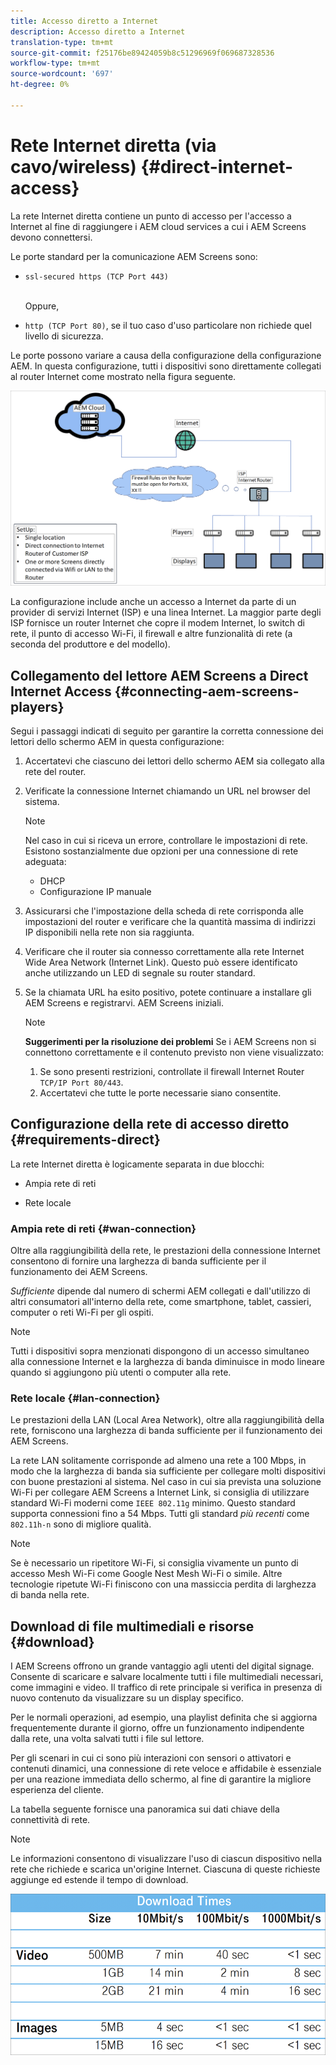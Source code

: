 ```yaml
---
title: Accesso diretto a Internet
description: Accesso diretto a Internet
translation-type: tm+mt
source-git-commit: f25176be89424059b8c51296969f069687328536
workflow-type: tm+mt
source-wordcount: '697'
ht-degree: 0%

---
```



# Rete Internet diretta (via cavo/wireless) {#direct-internet-access}

La rete Internet diretta contiene un punto di accesso per l&#39;accesso a Internet al fine di raggiungere i AEM cloud services a cui i AEM Screens devono connettersi.

Le porte standard per la comunicazione AEM Screens sono:
* `ssl-secured https (TCP Port 443)`

   <br>Oppure,</br>

* `http (TCP Port 80)`, se il tuo caso d&#39;uso particolare non richiede quel livello di sicurezza.

Le porte possono variare a causa della configurazione della configurazione AEM. In questa configurazione, tutti i dispositivi sono direttamente collegati al router Internet come mostrato nella figura seguente.

![](/help/assets/direct-access-2.png)

La configurazione include anche un accesso a Internet da parte di un provider di servizi Internet (ISP) e una linea Internet. La maggior parte degli ISP fornisce un router Internet che copre il modem Internet, lo switch di rete, il punto di accesso Wi-Fi, il firewall e altre funzionalità di rete (a seconda del produttore e del modello).

## Collegamento del lettore AEM Screens a Direct Internet Access {#connecting-aem-screens-players}

Segui i passaggi indicati di seguito per garantire la corretta connessione dei lettori dello schermo AEM in questa configurazione:

1. Accertatevi che ciascuno dei lettori dello schermo AEM sia collegato alla rete del router.
1. Verificate la connessione Internet chiamando un URL nel browser del sistema.

   >[!NOTE]
   >Nel caso in cui si riceva un errore, controllare le impostazioni di rete. Esistono sostanzialmente due opzioni per una connessione di rete adeguata:
   >* DHCP
   >* Configurazione IP manuale


1. Assicurarsi che l&#39;impostazione della scheda di rete corrisponda alle impostazioni del router e verificare che la quantità massima di indirizzi IP disponibili nella rete non sia raggiunta.

1. Verificare che il router sia connesso correttamente alla rete Internet Wide Area Network (Internet Link). Questo può essere identificato anche utilizzando un LED di segnale su router standard.
1. Se la chiamata URL ha esito positivo, potete continuare a installare gli AEM Screens e registrarvi. AEM Screens iniziali.

   >[!NOTE]
   >**Suggerimenti per la risoluzione dei problemi**
   >Se i AEM Screens non si connettono correttamente e il contenuto previsto non viene visualizzato:
   >
   >1. Se sono presenti restrizioni, controllate il firewall Internet Router `TCP/IP Port 80/443`.
   >1. Accertatevi che tutte le porte necessarie siano consentite.


## Configurazione della rete di accesso diretto {#requirements-direct}

La rete Internet diretta è logicamente separata in due blocchi:

* Ampia rete di reti

* Rete locale

### Ampia rete di reti {#wan-connection}

Oltre alla raggiungibilità della rete, le prestazioni della connessione Internet consentono di fornire una larghezza di banda sufficiente per il funzionamento dei AEM Screens.

*Sufficiente* dipende dal numero di schermi AEM collegati e dall&#39;utilizzo di altri consumatori all&#39;interno della rete, come smartphone, tablet, cassieri, computer o reti Wi-Fi per gli ospiti.

>[!NOTE]
>
>Tutti i dispositivi sopra menzionati dispongono di un accesso simultaneo alla connessione Internet e la larghezza di banda diminuisce in modo lineare quando si aggiungono più utenti o computer alla rete.

### Rete locale {#lan-connection}

Le prestazioni della LAN (Local Area Network), oltre alla raggiungibilità della rete, forniscono una larghezza di banda sufficiente per il funzionamento dei AEM Screens.

La rete LAN solitamente corrisponde ad almeno una rete a 100 Mbps, in modo che la larghezza di banda sia sufficiente per collegare molti dispositivi con buone prestazioni al sistema.
Nel caso in cui sia prevista una soluzione Wi-Fi per collegare AEM Screens a Internet Link, si consiglia di utilizzare standard Wi-Fi moderni come `IEEE 802.11g` minimo. Questo standard supporta connessioni fino a 54 Mbps. Tutti gli standard *più recenti* come `802.11h-n` sono di migliore qualità.

>[!NOTE]
>
>Se è necessario un ripetitore Wi-Fi, si consiglia vivamente un punto di accesso Mesh Wi-Fi come Google Nest Mesh Wi-Fi o simile. Altre tecnologie ripetute Wi-Fi finiscono con una massiccia perdita di larghezza di banda nella rete.

## Download di file multimediali e risorse {#download}

I AEM Screens offrono un grande vantaggio agli utenti del digital signage. Consente di scaricare e salvare localmente tutti i file multimediali necessari, come immagini e video. Il traffico di rete principale si verifica in presenza di nuovo contenuto da visualizzare su un display specifico.

Per le normali operazioni, ad esempio, una playlist definita che si aggiorna frequentemente durante il giorno, offre un funzionamento indipendente dalla rete, una volta salvati tutti i file sul lettore.

Per gli scenari in cui ci sono più interazioni con sensori o attivatori e contenuti dinamici, una connessione di rete veloce e affidabile è essenziale per una reazione immediata dello schermo, al fine di garantire la migliore esperienza del cliente.

La tabella seguente fornisce una panoramica sui dati chiave della connettività di rete.

>[!NOTE]
>
>Le informazioni consentono di visualizzare l&#39;uso di ciascun dispositivo nella rete che richiede e scarica un&#39;origine Internet. Ciascuna di queste richieste aggiunge ed estende il tempo di download.

![](/help/assets/download-times-direct.png)

